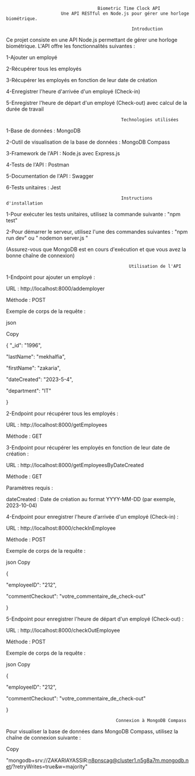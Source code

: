
                                       Biometric Time Clock API     
                         Une API RESTful en Node.js pour gérer une horloge biométrique.      
                        
                                                    Introduction
                                                    
Ce projet consiste en une API Node.js permettant de gérer une horloge biométrique. L'API offre les fonctionnalités suivantes :
   
1-Ajouter un employé  


2-Récupérer tous les employés  


3-Récupérer les employés en fonction de leur date de création


4-Enregistrer l'heure d'arrivée d'un employé (Check-in)


5-Enregistrer l'heure de départ d'un employé (Check-out) avec calcul de la durée de travail



                                                Technologies utilisées

                                                
                                                
1-Base de données : MongoDB


2-Outil de visualisation de la base de données : MongoDB Compass


3-Framework de l'API : Node.js avec Express.js


4-Tests de l'API : Postman


5-Documentation de l'API : Swagger


6-Tests unitaires : Jest



                                                Instructions d'installation

                                                

                                                
1-Pour exécuter les tests unitaires, utilisez la commande suivante : "npm test"


2-Pour démarrer le serveur, utilisez l'une des commandes suivantes : "npm run dev"   ou " nodemon server.js "


(Assurez-vous que MongoDB est en cours d'exécution et que vous avez la bonne chaîne de connexion)



                                                   Utilisation de l'API

                                                   

1-Endpoint pour ajouter un employé :


URL : http://localhost:8000/addemployer


Méthode : POST


Exemple de corps de la requête :


json


Copy


{
  "_id": "1996",

  
  "lastName": "mekhalfia",

  
  "firstName": "zakaria",

  
  "dateCreated": "2023-5-4",

  
  "department": "IT"

  
}



2-Endpoint pour récupérer tous les employés :


URL : http://localhost:8000/getEmployees


Méthode : GET




3-Endpoint pour récupérer les employés en fonction de leur date de création :


URL : http://localhost:8000/getEmployeesByDateCreated


Méthode : GET


Paramètres requis :


dateCreated : Date de création au format YYYY-MM-DD (par exemple, 2023-10-04)



4-Endpoint pour enregistrer l'heure d'arrivée d'un employé (Check-in) :


URL : http://localhost:8000/checkInEmployee


Méthode : POST


Exemple de corps de la requête :


json
Copy


{


  "employeeID": "212",

  
  "commentCheckout": "votre_commentaire_de_check-out"

  
}



5-Endpoint pour enregistrer l'heure de départ d'un employé (Check-out) :


URL : http://localhost:8000/checkOutEmployee


Méthode : POST


Exemple de corps de la requête :


json
Copy


{


  "employeeID": "212",


  "commentCheckout": "votre_commentaire_de_check-out"

  
}




                                              Connexion à MongoDB Compass

                                              
                                              
Pour visualiser la base de données dans MongoDB Compass, utilisez la chaîne de connexion suivante :



Copy


"mongodb+srv://ZAKARIAYASSIR:n8pnscag@cluster1.n5g8a7m.mongodb.net/?retryWrites=true&w=majority"





                         
                         

